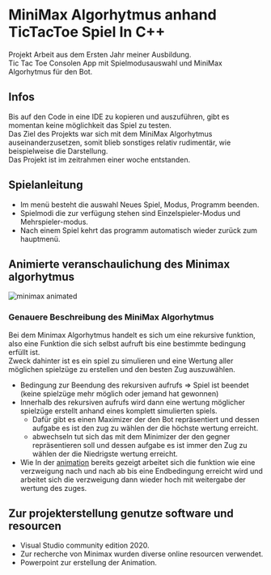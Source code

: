 MiniMax Algorhytmus anhand TicTacToe Spiel In C++
=================
Projekt Arbeit aus dem Ersten Jahr meiner Ausbildung.  
Tic Tac Toe Consolen App mit Spielmodusauswahl und MiniMax Algorhytmus für den Bot.  

## Infos
Bis auf den Code in eine IDE zu kopieren und auszuführen, gibt es momentan keine möglichkeit das Spiel zu testen.  
Das Ziel des Projekts war sich mit dem MiniMax Algorhytmus auseinanderzusetzen, somit blieb sonstiges relativ rudimentär, wie beispielweise die Darstellung.  
Das Projekt ist im zeitrahmen einer woche entstanden.

## Spielanleitung

* Im menü besteht die auswahl Neues Spiel, Modus, Programm beenden.
* Spielmodi die zur verfügung stehen sind Einzelspieler-Modus und Mehrspieler-modus.
* Nach einem Spiel kehrt das programm automatisch wieder zurück zum hauptmenü.

## Animierte veranschaulichung des Minimax algorhytmus
![minimax animated](https://user-images.githubusercontent.com/105810795/191184028-6cf81603-61af-4a84-bfd7-f9d000e37150.gif)

### Genauere Beschreibung des MiniMax Algorhytmus
Bei dem Minimax Algorhytmus handelt es sich um eine rekursive funktion, also eine Funktion die sich selbst aufruft bis eine bestimmte bedingung erfüllt ist.  
Zweck dahinter ist es ein spiel zu simulieren und eine Wertung aller möglichen spielzüge zu erstellen und den besten Zug auszuwählen.
* Bedingung zur Beendung des rekursiven aufrufs => Spiel ist beendet (keine spielzüge mehr möglich oder jemand hat gewonnen)
* Innerhalb des rekursiven aufrufs wird dann eine wertung möglicher spielzüge erstellt anhand eines komplett simulierten spiels.
  * Dafür gibt es einen Maximizer der den Bot repräsentiert und dessen aufgabe es ist den zug zu wählen der die höchste wertung erreicht.
  * abwechseln tut sich das mit dem Minimizer der den gegner repräsentieren soll und dessen aufgabe es ist immer den Zug zu wählen der die Niedrigste wertung erreicht.
* Wie In der [animation](#animierte-veranschaulichung-des-minimax-algorhytmus) bereits gezeigt arbeitet sich die funktion wie eine verzweigung nach und nach ab bis eine Endbedingung erreicht wird und arbeitet sich die verzweigung dann wieder hoch mit weitergabe der wertung des zuges.

## Zur projekterstellung genutze software und resourcen

* Visual Studio community edition 2020.
* Zur recherche von Minimax wurden diverse online resourcen verwendet.
* Powerpoint zur erstellung der Animation.

